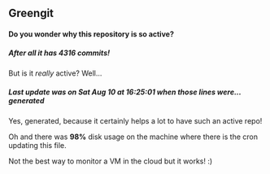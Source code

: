 ## Greengit

#### Do you wonder why this repository is so active?

##### After all it has 4316 commits!

But is it *really* active? Well...

##### Last update was on Sat Aug 10 at 16:25:01 when those lines were... generated

Yes, generated, because it certainly helps a lot to have such an active repo!

Oh and there was **98%** disk usage on the machine
where there is the cron updating this file.

Not the best way to monitor a VM in the cloud but it works! :)
